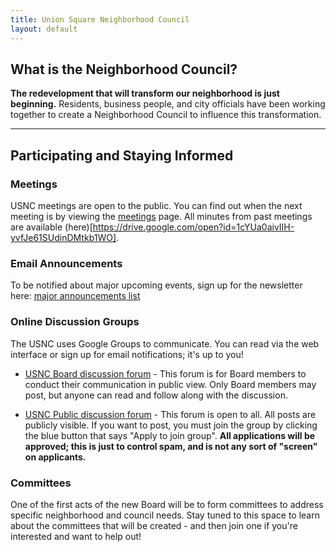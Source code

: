 ```yaml
---
title: Union Square Neighborhood Council
layout: default
---
```

## What is the Neighborhood Council?

**The redevelopment that will transform our neighborhood is just beginning.** Residents, business people, and city officials have been working together to create a Neighborhood Council to influence this transformation.

****
## Participating and Staying Informed

### Meetings

USNC meetings are open to the public. You can find out when the next meeting is by viewing the [meetings](/meetings) page. All minutes from past meetings are available (here)[https://drive.google.com/open?id=1cYUa0aivIIH-yvfJe61SUdinDMtkb1WO].

### Email Announcements
To be notified about major upcoming events, sign up for the newsletter here: [major announcements list](http://tinyletter.com/unionsquareneighborhoodcouncil)

### Online Discussion Groups
The USNC uses Google Groups to communicate. You can read via the web interface or sign up for email notifications; it's up to you!

* [USNC Board discussion forum](https://groups.google.com/forum/#!forum/usnc-board) - This forum is for Board members to conduct their communication in public view. Only Board members may post, but anyone can read and follow along with the discussion.

* [USNC Public discussion forum](https://groups.google.com/forum/#!forum/usnc-public) - This forum is open to all. All posts are publicly visible. If you want to post, you must join the group by clicking the blue button that says "Apply to join group". **All applications will be approved; this is just to control spam, and is not any sort of "screen" on applicants.**

### Committees

One of the first acts of the new Board will be to form committees to address specific neighborhood and council needs. Stay tuned to this space to learn about the committees that will be created - and then join one if you're interested and want to help out!
